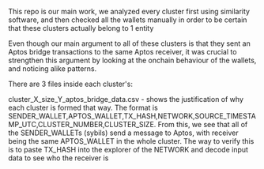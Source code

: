This repo is our main work, we analyzed every cluster first using similarity software, and then checked all the wallets manually in order to be certain that these clusters actually belong to 1 entity

Even though our main argument to all of these clusters is that they sent an Aptos bridge transactions to the same Aptos receiver, it was crucial to strengthen this argument by looking at the onchain behaviour of the wallets, and noticing alike patterns.

There are 3 files inside each cluster's:

cluster_X_size_Y_aptos_bridge_data.csv - shows the justification of why each cluster is formed that way. The format is SENDER_WALLET,APTOS_WALLET,TX_HASH,NETWORK,SOURCE_TIMESTAMP_UTC,CLUSTER_NUMBER,CLUSTER_SIZE. From this, we see that all of the SENDER_WALLETs (sybils) send a message to Aptos, with receiver being the same APTOS_WALLET in the whole cluster. 
The way to verify this is to paste TX_HASH into the explorer of the NETWORK and decode input data to see who the receiver is 
